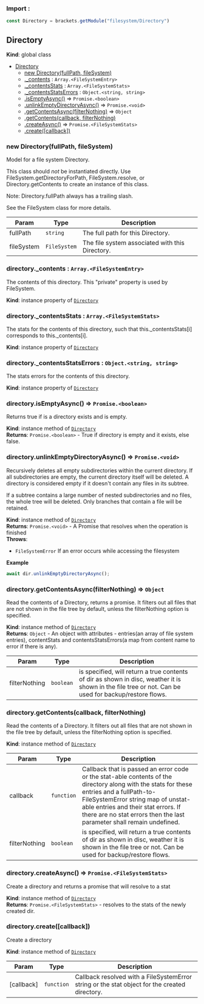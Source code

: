 ### Import :
```js
const Directory = brackets.getModule("filesystem/Directory")
```

<a name="Directory"></a>

## Directory
**Kind**: global class  

* [Directory](#Directory)
    * [new Directory(fullPath, fileSystem)](#new_Directory_new)
    * [._contents](#Directory+_contents) : <code>Array.&lt;FileSystemEntry&gt;</code>
    * [._contentsStats](#Directory+_contentsStats) : <code>Array.&lt;FileSystemStats&gt;</code>
    * [._contentsStatsErrors](#Directory+_contentsStatsErrors) : <code>Object.&lt;string, string&gt;</code>
    * [.isEmptyAsync()](#Directory+isEmptyAsync) ⇒ <code>Promise.&lt;boolean&gt;</code>
    * [.unlinkEmptyDirectoryAsync()](#Directory+unlinkEmptyDirectoryAsync) ⇒ <code>Promise.&lt;void&gt;</code>
    * [.getContentsAsync(filterNothing)](#Directory+getContentsAsync) ⇒ <code>Object</code>
    * [.getContents(callback, filterNothing)](#Directory+getContents)
    * [.createAsync()](#Directory+createAsync) ⇒ <code>Promise.&lt;FileSystemStats&gt;</code>
    * [.create([callback])](#Directory+create)

<a name="new_Directory_new"></a>

### new Directory(fullPath, fileSystem)
Model for a file system Directory.This class should *not* be instantiated directly. Use FileSystem.getDirectoryForPath,FileSystem.resolve, or Directory.getContents to create an instance of this class.Note: Directory.fullPath always has a trailing slash.See the FileSystem class for more details.


| Param | Type | Description |
| --- | --- | --- |
| fullPath | <code>string</code> | The full path for this Directory. |
| fileSystem | <code>FileSystem</code> | The file system associated with this Directory. |

<a name="Directory+_contents"></a>

### directory.\_contents : <code>Array.&lt;FileSystemEntry&gt;</code>
The contents of this directory. This "private" property is used by FileSystem.

**Kind**: instance property of [<code>Directory</code>](#Directory)  
<a name="Directory+_contentsStats"></a>

### directory.\_contentsStats : <code>Array.&lt;FileSystemStats&gt;</code>
The stats for the contents of this directory, such that this._contentsStats[i]corresponds to this._contents[i].

**Kind**: instance property of [<code>Directory</code>](#Directory)  
<a name="Directory+_contentsStatsErrors"></a>

### directory.\_contentsStatsErrors : <code>Object.&lt;string, string&gt;</code>
The stats errors for the contents of this directory.

**Kind**: instance property of [<code>Directory</code>](#Directory)  
<a name="Directory+isEmptyAsync"></a>

### directory.isEmptyAsync() ⇒ <code>Promise.&lt;boolean&gt;</code>
Returns true if is a directory exists and is empty.

**Kind**: instance method of [<code>Directory</code>](#Directory)  
**Returns**: <code>Promise.&lt;boolean&gt;</code> - True if directory is empty and it exists, else false.  
<a name="Directory+unlinkEmptyDirectoryAsync"></a>

### directory.unlinkEmptyDirectoryAsync() ⇒ <code>Promise.&lt;void&gt;</code>
Recursively deletes all empty subdirectories within the current directory. If all subdirectories are empty,the current directory itself will be deleted.A directory is considered empty if it doesn't contain any files in its subtree.If a subtree contains a large number of nested subdirectories and no files, the whole tree will be deleted.Only branches that contain a file will be retained.

**Kind**: instance method of [<code>Directory</code>](#Directory)  
**Returns**: <code>Promise.&lt;void&gt;</code> - A Promise that resolves when the operation is finished  
**Throws**:

- <code>FileSystemError</code> If an error occurs while accessing the filesystem

**Example**  
```js
await dir.unlinkEmptyDirectoryAsync();
```
<a name="Directory+getContentsAsync"></a>

### directory.getContentsAsync(filterNothing) ⇒ <code>Object</code>
Read the contents of a Directory, returns a promise. It filters out all filesthat are not shown in the file tree by default, unless the filterNothing option is specified.

**Kind**: instance method of [<code>Directory</code>](#Directory)  
**Returns**: <code>Object</code> - An objectwith attributes - entries(an array of file system entries), contentStats and contentsStatsErrors(a map fromcontent name to error if there is any).  

| Param | Type | Description |
| --- | --- | --- |
| filterNothing | <code>boolean</code> | is specified, will return a true contents of dir as shown in disc,      weather it is shown in the file tree or not. Can be used for backup/restore flows. |

<a name="Directory+getContents"></a>

### directory.getContents(callback, filterNothing)
Read the contents of a Directory. It filters out all filesthat are not shown in the file tree by default, unless the filterNothing option is specified.

**Kind**: instance method of [<code>Directory</code>](#Directory)  

| Param | Type | Description |
| --- | --- | --- |
| callback | <code>function</code> | Callback that is passed an error code or the stat-able contents          of the directory along with the stats for these entries and a          fullPath-to-FileSystemError string map of unstat-able entries          and their stat errors. If there are no stat errors then the last          parameter shall remain undefined. |
| filterNothing | <code>boolean</code> | is specified, will return a true contents of dir as shown in disc,      weather it is shown in the file tree or not. Can be used for backup/restore flows. |

<a name="Directory+createAsync"></a>

### directory.createAsync() ⇒ <code>Promise.&lt;FileSystemStats&gt;</code>
Create a directory and returns a promise that will resolve to a stat

**Kind**: instance method of [<code>Directory</code>](#Directory)  
**Returns**: <code>Promise.&lt;FileSystemStats&gt;</code> - resolves to the stats of the newly created dir.  
<a name="Directory+create"></a>

### directory.create([callback])
Create a directory

**Kind**: instance method of [<code>Directory</code>](#Directory)  

| Param | Type | Description |
| --- | --- | --- |
| [callback] | <code>function</code> | Callback resolved with a      FileSystemError string or the stat object for the created directory. |

